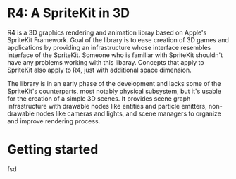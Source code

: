 
R4: A SpriteKit in 3D
===

R4 is a 3D graphics rendering and animation libray based on Apple's SpriteKit Framework. Goal of the library is to ease creation of 3D games and applications by providing an infrastructure whose interface resembles interface of the SpriteKit. Someone who is familiar with SpriteKit shouldn't have any problems working with this libaray. Concepts that apply to SpriteKit also apply to R4, just with additional space dimension.

The library is in an early phase of the development and lacks some of the SpriteKit's counterparts, most notably physical subsystem, but it's usable for the creation of a simple 3D scenes. It provides scene graph infrastructure with drawable nodes like entities and particle emitters, non-drawable nodes like cameras and lights, and scene managers to organize and improve rendering process.

Getting started
==========


fsd